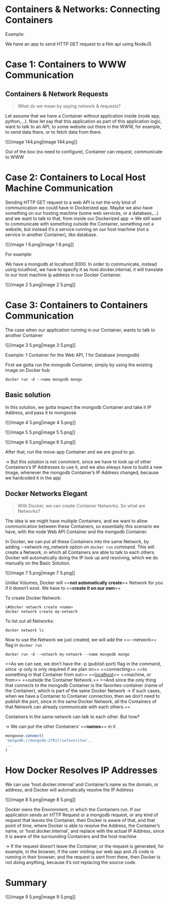 # Containers & Networks: Connecting Containers

Example:

We have an app to send HTTP GET request to a film api using NodeJS

# Case 1: Containers to WWW Communication

## Containers & Network Requests

> What do we mean by saying network & requests?

Let assume that we have a Container without application inside (node app, python,…). Now let say that this application as part of this application logic, want to talk to an API, to some website out there in the WWW, for example, to send data there, or to fetch data from there.

![[/image 144.png|image 144.png]]

Out of the box (no need to configure), Container can request, communicate to WWW

# Case 2: Containers to Local Host Machine Communication

Sending HTTP GET request to a web API is not the only kind of communication we could have in Dockerized app. Maybe we also have something on our hosting machine (some web services, or a database,…) and we want to talk to that, from inside our Dockerized app → We still want to communicate with something outside the Container, something not a website, but instead it’s a service running on our host machine (not a service in another Container), like database.

![[/image 1 6.png|image 1 6.png]]

For example:

We have a mongodb at localhost:3000. In order to communicate, instead using localhost, we have to specify it as host.docker.internal, it will translate to our host machine ip address in our Docker Container.

![[/image 2 5.png|image 2 5.png]]

# Case 3: Containers to Containers Communication

The case when our application running in our Container, wants to talk to another Container

![[/image 3 5.png|image 3 5.png]]

Example: 1 Container for the Web API, 1 for Database (mongodb)

First we gotta run the mongodb Container, simply by using the existing image on Docker hub

```Docker
docker run -d --name mongodb mongo
```

## Basic solution

In this solution, we gotta inspect the mongodb Container and take it IP Address, and pass it to mongoose

![[/image 4 5.png|image 4 5.png]]

![[/image 5 5.png|image 5 5.png]]

![[/image 6 5.png|image 6 5.png]]

After that, run the move-app Container and we are good to go.

→ But this solution is not convinient, since we have to look up of other Containers’s IP Addresses to use it, and we also always have to build a new Image, whenever the mongodb Container’s IP Address changed, because we hardcoded it in the app

  

## Docker Networks Elegant

> With Docker, we can create Container Networks. So what are Networks?

The idea is we might have multiple Containers, and we want to allow communication between these Containers, so essentially this scenario we have, with the node Web API Container and the mongodb Container.

In Docker, we can put all these Containers into the same Network, by adding --network my_network option on `docker run` command. This will create a Network, in which all Containers are able to talk to each others. Docker will automatically doing the IP look up and resolving, which we do manually on the Basic Solution.

![[/image 7 5.png|image 7 5.png]]

Unlike Volumes, Docker will ==**not automatically create**== Network for you if it doesn’t exist. We have to ==**create it on our own**==

  

To create Docker Network:

```Docker
\#docker network create <name>
docker network create my-network
```

  

To list out all Networks:

```Docker
docker network ls
```

  

Now to use the Network we just created, we will add the ==--network== flag in `docker run`

```Docker
docker run -d --network my-network --name mongodb mongo
```

==As we can see, we don’t have the -p (publish port) flag in the command, since -p only is only required if we plan on== ==connecting== ==to something in that Container from out== ==[localhost](http://localhost)== ==machine, or from== ==outside the Container Network.== ==And since the only thing that connects to the mongodb Container is the favorites-container (name of the Container), which is part of the same Docker Network → If such cases, when we have a Container to Container connection, then we don’t need to publish the port, since in the same Docker Network, all the Containers of that Network can already communicate with each others.==

  

Containers in the same network can talk to each other. But how?

→ We can put the other Containers’ ==**names**== in it

```TypeScript
mongoose.connect(
'mongodb://mongodb:27017/swfavorites',
...
)
```

  

  
  

# How Docker Resolves IP Addresses

We can use ‘host.docker.internal’ and Container’s name as the domain, or address, and Docker will automatically resolve the IP Address

![[/image 8 5.png|image 8 5.png]]

Docker owns the Environment, in which the Containers run. If our application sends an HTTP Request or a mongodb request, or any kind of request that leaves the Container, then Docker is aware of that, and that point of time, where Docker is able to resolve the Address, the Container’s name, or ‘host.docker.internal’, and replace with the actual IP Address, since it is aware of the surrounding Containers and the host machine

→ If the request doesn’t leave the Container, or the request is generated, for example, in the browser, if the user visiting our web app and JS code is running in their browser, and the request is sent from there, then Docker is not doing anything, because it’s not replacing the source code.

# Summary

![[/image 9 5.png|image 9 5.png]]